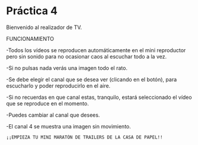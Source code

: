 # Práctica 4

Bienvenido al realizador de TV.

FUNCIONAMIENTO

-Todos los vídeos se reproducen automáticamente en
el mini reproductor pero sin sonido para no ocasionar
caos al escuchar todo a la vez.

-Si no pulsas nada verás una imagen todo el rato.

-Se debe elegir el canal que se desea ver (clicando en el botón), para escucharlo y poder reproducirlo en el aire.

-Si no recuerdas en que canal estas, tranquilo, estará
seleccionado el vídeo que se reproduce en el momento.

-Puedes cambiar al canal que desees.

-El canal 4 se muestra una imagen sin movimiento.

    ¡¡EMPIEZA TU MINI MARATÓN DE TRAILERS DE LA CASA DE PAPEL!!
